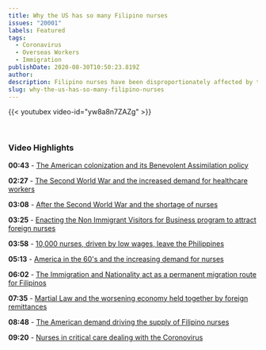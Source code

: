 ```yaml
---
title: Why the US has so many Filipino nurses
issues: "20001"
labels: Featured
tags:
  - Coronavirus
  - Overseas Workers
  - Immigration
publishDate: 2020-08-30T10:50:23.819Z
author: 
description: Filipino nurses have been disproportionately affected by the coronavirus in the US. That’s because they make up an outsized portion of the nursing workforce. About one-third of all foreign-born nurses in the US are Filipino. 
slug: why-the-us-has-so-many-filipino-nurses
---
```


{{< youtubex video-id="yw8a8n7ZAZg" >}}


<br />
<h3 class="text-normal mb-2">Video Highlights</h3>

**00:43** - [The American colonization and its Benevolent Assimilation policy](javascript:playAt(40);void(0);)

**02:27** - [The Second World War and the increased demand for healthcare workers](javascript:playAt(147);void(0);)

**03:08** - [After the Second World War and the shortage of nurses](javascript:playAt(188);void(0);)

**03:25** - [Enacting the Non Immigrant Visitors for Business program to attract foreign nurses](javascript:playAt(205);void(0);)

**03:58** - [10,000 nurses, driven by low wages, leave the Philippines](javascript:playAt(238);void(0);)

**05:13** - [America in the 60's and the increasing demand for nurses](javascript:playAt(313);void(0);)

**06:02** - [The Immigration and Nationality act as a permanent migration route for Filipinos](javascript:playAt(362);void(0);)

**07:35** - [Martial Law and the worsening economy held together by foreign remittances](javascript:playAt(455);void(0);)

**08:48** - [The American demand driving the supply of Filipino nurses](javascript:playAt(528);void(0);)

**09:20** - [Nurses in critical care dealing with the Coronovirus](javascript:playAt(560);void(0);)